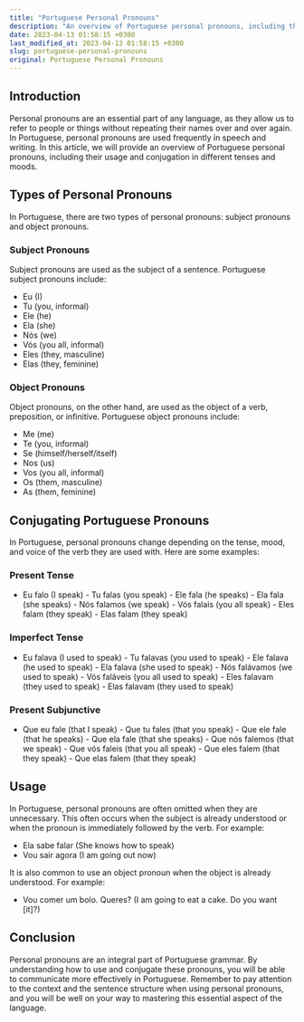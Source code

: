 ```yaml
---
title: "Portuguese Personal Pronouns"
description: "An overview of Portuguese personal pronouns, including their usage and conjugation in different tenses and moods."
date: 2023-04-13 01:58:15 +0300
last_modified_at: 2023-04-13 01:58:15 +0300
slug: portuguese-personal-pronouns
original: Portuguese Personal Pronouns
---
```

## Introduction

Personal pronouns are an essential part of any language, as they allow us to refer to people or things without repeating their names over and over again. In Portuguese, personal pronouns are used frequently in speech and writing. In this article, we will provide an overview of Portuguese personal pronouns, including their usage and conjugation in different tenses and moods.

## Types of Personal Pronouns

In Portuguese, there are two types of personal pronouns: subject pronouns and object pronouns. 

### Subject Pronouns

Subject pronouns are used as the subject of a sentence. Portuguese subject pronouns include:

- Eu (I)
- Tu (you, informal)
- Ele (he)
- Ela (she)
- Nós (we)
- Vós (you all, informal)
- Eles (they, masculine)
- Elas (they, feminine)

### Object Pronouns

Object pronouns, on the other hand, are used as the object of a verb, preposition, or infinitive. Portuguese object pronouns include:

- Me (me)
- Te (you, informal)
- Se (himself/herself/itself)
- Nos (us)
- Vos (you all, informal)
- Os (them, masculine)
- As (them, feminine)

## Conjugating Portuguese Pronouns

In Portuguese, personal pronouns change depending on the tense, mood, and voice of the verb they are used with. Here are some examples:

### Present Tense

- Eu falo (I speak) - Tu falas (you speak) - Ele fala (he speaks) - Ela fala (she speaks) - Nós falamos (we speak) - Vós falais (you all speak) - Eles falam (they speak) - Elas falam (they speak)

### Imperfect Tense

- Eu falava (I used to speak) - Tu falavas (you used to speak) - Ele falava (he used to speak) - Ela falava (she used to speak) - Nós falávamos (we used to speak) - Vós faláveis (you all used to speak) - Eles falavam (they used to speak) - Elas falavam (they used to speak)

### Present Subjunctive

- Que eu fale (that I speak) - Que tu fales (that you speak) - Que ele fale (that he speaks) - Que ela fale (that she speaks) - Que nós falemos (that we speak) - Que vós faleis (that you all speak) - Que eles falem (that they speak) - Que elas falem (that they speak)

## Usage

In Portuguese, personal pronouns are often omitted when they are unnecessary. This often occurs when the subject is already understood or when the pronoun is immediately followed by the verb. For example:

- Ela sabe falar (She knows how to speak)
- Vou sair agora (I am going out now)

It is also common to use an object pronoun when the object is already understood. For example:

- Vou comer um bolo. Queres? (I am going to eat a cake. Do you want [it]?)

## Conclusion

Personal pronouns are an integral part of Portuguese grammar. By understanding how to use and conjugate these pronouns, you will be able to communicate more effectively in Portuguese. Remember to pay attention to the context and the sentence structure when using personal pronouns, and you will be well on your way to mastering this essential aspect of the language.
